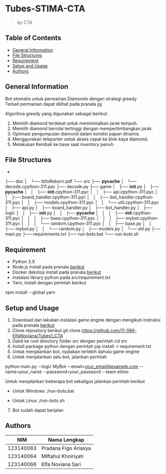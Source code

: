 # Tubes-STIMA-CTA

> by CTA

## Table of Contents

- [General Information](#general-information)
- [File Structures](#file-structures)
- [Requirement](#requirement)
- [Setup and Usage](#setup-and-usage)
- [Authors](#authors)

## General Information

Bot otomatis untuk permainan Diamonds dengan strategi greedy<br>
Terkait permainan dapat dilihat pada pranala [ini](https://drive.google.com/file/d/17_d7sRWhr0TspjS0ZqIIQCnQnElPaeDR/view)<br>

Algoritma greedy yang digunakan sebagai berikut:
1. Memilih diamond terdekat untuk meminimalkan jarak tempuh.
2. Memilih diamond bernilai tertinggi dengan mempertimbangkan jarak.
3. Optimasi pengumpulan diamond dalam kondisi papan dinamis.
4. Menggunakan teleporter untuk akses cepat ke blok kaya diamond.
5. Melakukan Kembali ke base saat inventory penuh.

## File Structures

*
├── doc
│   └── tbfoReborn.pdf
└── src
    ├── __pycache__
    │   └── decode.cpython-311.pyc
    ├── decode.py
    ├── game
    │   ├── __init__.py
    │   ├── __pycache__
    │   │   ├── __init__.cpython-311.pyc
    │   │   ├── api.cpython-311.pyc
    │   │   ├── board_handler.cpython-311.pyc
    │   │   ├── bot_handler.cpython-311.pyc
    │   │   ├── models.cpython-311.pyc
    │   │   └── util.cpython-311.pyc
    │   ├── api.py
    │   ├── board_handler.py
    │   ├── bot_handler.py
    │   ├── logic
    │   │   ├── __init__.py
    │   │   ├── __pycache__
    │   │   │   ├── __init__.cpython-311.pyc
    │   │   │   ├── base.cpython-311.pyc
    │   │   │   ├── mybot.cpython-311.pyc
    │   │   │   └── random.cpython-311.pyc
    │   │   ├── base.py
    │   │   ├── mybot.py
    │   │   └── random.py
    │   ├── models.py
    │   └── util.py
    ├── main.py
    ├── requirements.txt
    ├── run-bots.bat
    └── run-bots.sh


## Requirement

- Python 3.X
- Node.js install pada pranala [berikut](https://nodejs.org/en)
- Docker dekstop install pada pranala [berikut](https://www.docker.com/products/docker-desktop/)
- Instalasi library python pada src/requirement.txt
- Yarn, install dengan perintah berikut

npm install --global yarn


## Setup and Usage

1. Download dan lakukan instalasi game engine dengan mengikuti instruksi pada pranala [berikut](https://docs.google.com/spreadsheets/d/1FJ0SS6AtDuOtYBe7_bViBHV0cmOipCHIhLPDQMhwvlE/edit?gid=0#gid=0)
2. Clone repository berikut git clone https://github.com/11-066-ElfaNoviana/Tubes1_CTA
3. Ganti ke root directory folder src dengan perintah cd src
4. Install package python dengan perintah pip install -r requirement.txt
5. Untuk menjalankan bot, nyalakan terlebih dahulu game engine
6. Untuk menjalankan satu bot, jalankan perintah


python main.py --logic MyBot --email=your_email@example.com --name=your_name --password=your_password --team etimo


Untuk menjalankan beberapa bot sekaligus jalankan perintah berikut
- Untuk Windows
./run-bots.bat

- Untuk Linux
./run-bots.sh

7. Bot sudah dapat berjalan

## Authors

|    NIM    |      Nama Lengkap        |
| --------- | ------------------------ |
| 123140063 | Pradana Figo Ariasya     |
| 123140064 | Miftahul Khoiriyah       |
| 123140066 | Elfa Noviana Sari        |
